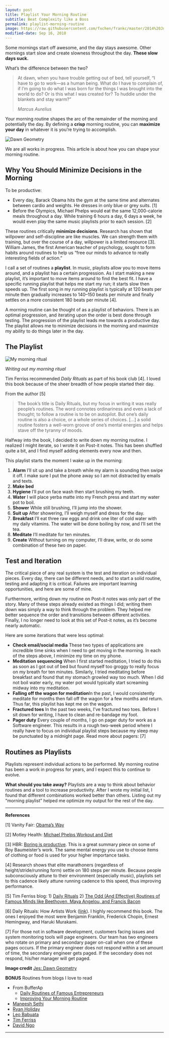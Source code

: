 ```yaml
---
layout: post
title: Playlist Your Morning Routine
subtitle: Beat Complexity like a Boss
permalink: playlist-morning-routine
image: https://raw.githubusercontent.com/fxchen/frankc/master/2014%20July/morning.jpg
modified-date: Sep 16, 2018
---
```

Some mornings start off awesome, and the day stays awesome. Other mornings start slow and create slowness throughout the day. <strong>These slow days suck.</strong>

What’s the difference between the two?
<blockquote>At dawn, when you have trouble getting out of bed, tell yourself, “I have to go to work—as a human being. What do I have to complain of, if I’m going to do what I was born for the things I was brought into the world to do? Or is this what I was created for? To huddle under the blankets and stay warm?”

<em>Marcus Aurelius</em></blockquote>
Your morning routine shapes the arc of the remainder of the morning and potentially the day. By defining a <strong>crisp</strong> morning routine, you can <strong>maximize your day</strong> in whatever it is you’re trying to accomplish.

<img title="Dawn Geometry" src="https://raw.githubusercontent.com/fxchen/frankc/master/2014%20July/morning.jpg" alt="Dawn Geometry" />

We are all works in progress. This article is about how you can shape your morning routine.
<h2 id="whyyoushouldminimizedecisionsinthemorning">Why You Should Minimize Decisions in the Morning</h2>
To be productive:
<ul>
  <li>Every day, Barack Obama hits the gym at the same time and alternates between cardio and weights. He dresses in only blue or grey suits. [1]</li>
  <li>Before the Olympics, Michael Phelps would eat the same 12,000-calorie meals throughout a day. While training 6 hours a day, 6 days a week, he would even play the same music playlists prior to each session. [2]</li>
</ul>
These routines critically <strong>minimize decisions</strong>. Research has shown that willpower and self-discipline are like muscles. We can strength them with training, but over the course of a day, willpower is a limited resource [3]. William James, the first American teacher of psychology, sought to form habits around routines to help us “free our minds to advance to really interesting fields of action.”

I call a set of routines a <strong>playlist</strong>. In music, playlists allow you to move items around, and a playlist has a certain progression. As I start making a new playlist, it’s important to move items around to find the best fit. I have a specific running playlist that helps me start my run; it starts slow then speeds up. The first song in my running playlist is typically at 120 beats per minute then gradually increases to 140–150 beats per minute and finally settles on a more consistent 180 beats per minute [4].

A morning routine can be thought of as a playlist of behaviors. There is an optimal progression, and iterating upon the order is best done through testing. The progression of the playlist leads me towards a productive day. The playlist allows me to minimize decisions in the morning and maximize my ability to do things later in the day.
<h2 id="theplaylist">The Playlist</h2>
<img title="My morning ritual" src="https://github.com/fxchen/frankc/raw/master/2014%20July/morning-routine.jpg" alt="My morning ritual" />

<em>Writing out my morning ritual</em>

Tim Ferriss recommended <em>Daily Rituals</em> as part of his book club [4]. I loved this book because of the sheer breadth of how people started their day.

From the author [5]
<blockquote>The book’s title is Daily Rituals, but my focus in writing it was really people’s routines. The word connotes ordinariness and even a lack of thought; to follow a routine is to be on autopilot. But one’s daily routine is also a choice, or a whole series of choices. […] a solid routine fosters a well-worn groove of one’s mental energies and helps stave off the tyranny of moods.</blockquote>
Halfway into the book, I decided to write down my morning routine. I realized I might iterate, so I wrote it on Post-it notes. This has been shuffled quite a bit, and I find myself adding elements every now and then.

This playlist starts the moment I wake up in the morning:
<ol>
  <li><strong>Alarm</strong> I’ll sit up and take a breath while my alarm is sounding then swipe it off. I make sure I put the phone away so I am not distracted by emails and texts.</li>
  <li><strong>Make bed</strong></li>
  <li><strong>Hygiene</strong> I’ll put on face wash then start brushing my teeth.</li>
  <li><strong>Water</strong> I will place yerba matte into my French press and start my water pot to boil.</li>
  <li><strong>Shower</strong> While still brushing, I’ll jump into the shower.</li>
  <li><strong>Suit up</strong> After showering, I’ll weigh myself and dress for the day.</li>
  <li><strong>Breakfast</strong> I’ll eat three raw eggs and drink one liter of cold water with my daily vitamins. The water will be done boiling by now, and I’ll set the tea.</li>
  <li><strong>Meditate</strong> I’ll meditate for ten minutes.</li>
  <li><strong>Create</strong> Without turning on my computer, I’ll draw, write, or do some combination of these two on paper.</li>
</ol>
<h2 id="testanditeration">Test and Iteration</h2>
The critical piece of any real system is the test and iteration on individual pieces. Every day, there can be different needs, and to start a solid routine, testing and adapting it is critical. Failures are important learning opportunities, and here are some of mine.

Furthermore, writing down my routine on Post-it notes was only part of the story. Many of these steps already existed as things I did; writing them down was simply a way to think through the problem. They helped me better sequence the order and transitions between different activities. Finally, I no longer need to look at this set of Post-it notes, as it’s become nearly automatic.

Here are some iterations that were less optimal:
<ul>
  <li><strong>Check email/social media</strong> These two types of applications are incredible time sinks when I need to get moving in the morning. In each of the steps above, I minimize my time on my phone.</li>
  <li><strong>Meditation sequencing</strong> When I first started meditation, I tried to do this as soon as I got out of bed but found myself too groggy to really focus on my breath for ten minutes. Similarly, I tried meditating before breakfast and found that my stomach growled way too much. When I did not boil water early, my water pot would typically start screaming midway into my meditation.</li>
  <li><strong>Falling off the wagon for meditation</strong>In the past, I would consistently meditate for months then fall off the wagon for a few months and return. Thus far, this playlist has kept me on the wagon.</li>
  <li><strong>Fractured toes</strong> In the past two weeks, I’ve fractured two toes. Before I sit down for writing, I have to clean and re-bandage my foot.</li>
  <li><strong>Pager duty</strong> Every couple of months, I go on pager duty for work as a Software engineer. This results in a rough two-week period where I really have to focus on individual playlist steps because my sleep may be punctuated by a midnight page. Read more about pagers: [7]</li>
</ul>
<h2 id="routinesasplaylists">Routines as Playlists</h2>
Playlists represent individual actions to be performed. My morning routine has been a work in progress for years, and I expect this to continue to evolve.

<strong>What should you take away?</strong> Playlists are a way to think about behavior routines and a tool to increase productivity. After I wrote my initial list, I found that different combinations worked better than others. Listing out my “morning playlist” helped me optimize my output for the rest of the day.

<hr />

<strong>References</strong>

[1] Vanity Fair: <a title="Obama's Way" href="http://j.mp/ZGDZCo">Obama’s Way</a>

[2] Motley Health: <a title="Motley Health: Michael Phelps Workout and Diet" href="http://j.mp/1ocnpHt">Michael Phelps Workout and Diet</a>

[3] HBR: <a title="Boring is Productive" href="http://j.mp/1qBCyXo">Boring is productive</a>. This is a great summary piece on some of Roy Baumeister’s work. The same mental energy you use to choose items of clothing or food is used for your higher importance tasks.

[4] Research shows that elite marathoners (regardless of height/stride/running form) settle on 180 steps per minute. Because people subconsciously attune to their environment (especially music), playlists set to this cadence likely attune running cadence to this speed, thus improving performance.

[5] Tim Ferriss blog: 1) <a title="Daily Rituals" href="http://j.mp/1vOFQ9o">Daily Rituals</a> 2) <a title="The Odd (And Effective) Routines of Famous Minds like Beethoven, Maya Angelou, and Francis Bacon" href="http://j.mp/1qBINup">The Odd (And Effective) Routines of Famous Minds like Beethoven, Maya Angelou, and Francis Bacon</a>

[6] Daily Rituals: How Artists Work (<a href="http://www.amazon.com/Daily-Rituals-How-Artists-Work/dp/0307273601">link</a>). I highly recommend this book. The ones I enjoyed the most were Benjamin Franklin, Frederick Chopin, Ernest Hemingway, and Haruki Murakami.

[7] For those not in software development, customers facing issues and system monitoring tools will page engineers. Our team has two engineers who rotate on primary and secondary pager on-call when one of these pages occurs. If the primary engineer does not respond within a set amount of time, the secondary engineer gets paged. If the secondary does not respond, his/her manager will get paged.

<strong>Image credit</strong>  <a href="http://j.mp/X9JcKa" target="_blank">Jes: Dawn Geometry</a>

<strong>BONUS</strong> Routines from blogs I love to read
<ul>
  <li>From BufferAp
<ul>
  <li><a href="http://j.mp/1oqdhMu" target="_blank">Daily Routines of Famous Entrepreneurs</a></li>
  <li><a href="http://j.mp/1qBJXWA">Improving Your Morning Routine</a></li>
</ul>
</li>
  <li><a href="http://j.mp/TXcPw1">Maneesh Sethi</a></li>
  <li><a href="http://j.mp/1m6I4jm">Ryan Holiday</a></li>
  <li><a href="http://j.mp/1mYaWFX">Leo Babuata</a></li>
  <li><a href="http://j.mp/1r19Y15">Tim Ferriss</a></li>
  <li><a href="http://j.mp/1lnCh5d">David Ngo</a></li>
</ul>

<hr />

<img src="https://ga-beacon.appspot.com/UA-36961797-1/sheets/2014-july-morning-routines" alt="" width="0" height="0" />
